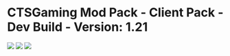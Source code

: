# CTSGaming Mod Pack - Client Pack - Dev Build - Version: 1.21
![](https://img.shields.io/github/issues/msburgess3200/CTSGaming-Mod-Pack-Client.svg)
![](https://img.shields.io/github/release/msburgess3200/CTSGaming-Mod-Pack-Client.svg)
![](https://img.shields.io/github/downloads/msburgess3200/CTSGaming-Mod-Pack-Client/total.svg)